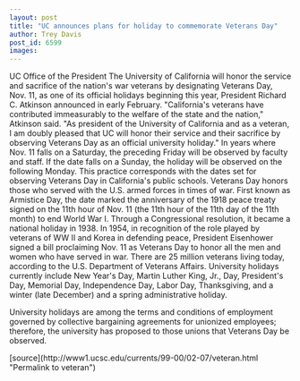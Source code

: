 ```yaml
---
layout: post
title: "UC announces plans for holiday to commemorate Veterans Day"
author: Trey Davis
post_id: 6599
images:
---
```


<p>
  UC Office of the President The University of California will honor the service and sacrifice of the nation's war veterans by designating Veterans Day, Nov. 11, as one of its official holidays beginning this year, President Richard C. Atkinson announced in early February. "California's veterans have contributed immeasurably to the welfare of the state and the nation," Atkinson said. "As president of the University of California and as a veteran, I am doubly pleased that UC will honor their service and their sacrifice by observing Veterans Day as an official university holiday." In years where Nov. 11 falls on a Saturday, the preceding Friday will be observed by faculty and staff. If the date falls on a Sunday, the holiday will be observed on the following Monday. This practice corresponds with the dates set for observing Veterans Day in California's public schools. Veterans Day honors those who served with the U.S. armed forces in times of war. First known as Armistice Day, the date marked the anniversary of the 1918 peace treaty signed on the 11th hour of Nov. 11 (the 11th hour of the 11th day of the 11th month) to end World War I. Through a Congressional resolution, it became a national holiday in 1938. In 1954, in recognition of the role played by veterans of WW II and Korea in defending peace, President Eisenhower signed a bill proclaiming Nov. 11 as Veterans Day to honor all the men and women who have served in war. There are 25 million veterans living today, according to the U.S. Department of Veterans Affairs. University holidays currently include New Year's Day, Martin Luther King, Jr., Day, President's Day, Memorial Day, Independence Day, Labor Day, Thanksgiving, and a winter (late December) and a spring administrative holiday.
</p>
<p>
  University holidays are among the terms and conditions of employment governed by collective bargaining agreements for unionized employees; therefore, the university has proposed to those unions that Veterans Day be observed.<br>
</p>
<p>

</p>
[source](http://www1.ucsc.edu/currents/99-00/02-07/veteran.html "Permalink to veteran")
